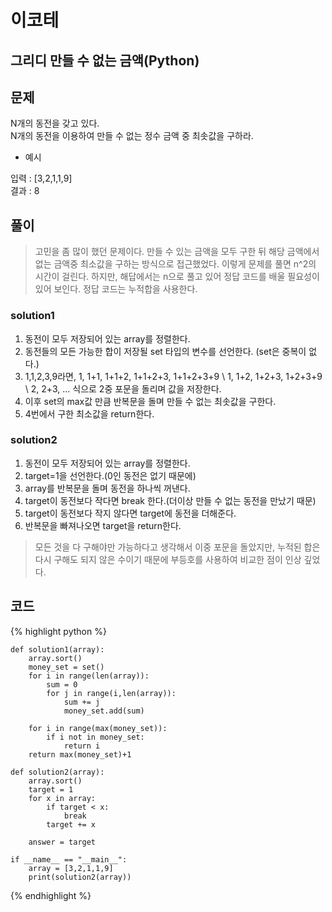 # 이코테

## 그리디 만들 수 없는 금액(Python)

## 문제

N개의 동전을 갖고 있다.<br>
N개의 동전을 이용하여 만들 수 없는 정수 금액 중 최솟값을 구하라.<br>

- 예시

입력 : [3,2,1,1,9]<br>
결과 : 8
  
## 풀이
> 고민을 좀 많이 했던 문제이다. 만들 수 있는 금액을 모두 구한 뒤 해당 금액에서 없는 금액중 최소값을 구하는 방식으로 접근했었다.
> 이렇게 문제를 풀면 n^2의 시간이 걸린다. 하지만, 해답에서는 n으로 풀고 있어 정답 코드를 배울 필요성이 있어 보인다.
> 정답 코드는 누적합을 사용한다.
 
### solution1
1. 동전이 모두 저장되어 있는 array를 정렬한다.
2. 동전들의 모든 가능한 합이 저장될 set 타입의 변수를 선언한다. (set은 중복이 없다.)
3. 1,1,2,3,9라면, 1, 1+1, 1+1+2, 1+1+2+3, 1+1+2+3+9 \\ 1, 1+2, 1+2+3, 1+2+3+9 \\ 2, 2+3, ... 식으로 
2중 포문을 돌리며 값을 저장한다.
4. 이후 set의 max값 만큼 반복문을 돌며 만들 수 없는 최솟값을 구한다.
5. 4번에서 구한 최소값을 return한다.

### solution2
1. 동전이 모두 저장되어 있는 array를 정렬한다.
2. target=1을 선언한다.(0인 동전은 없기 때문에)
3. array를 반복문을 돌며 동전을 하나씩 꺼낸다.
4. target이 동전보다 작다면 break 한다.(더이상 만들 수 없는 동전을 만났기 때문)
5. target이 동전보다 작지 않다면 target에 동전을 더해준다.
6. 반복문을 빠져나오면 target을 return한다.

> 모든 것을 다 구해야만 가능하다고 생각해서 이중 포문을 돌았지만, 
> 누적된 합은 다시 구해도 되지 않은 수이기 때문에 부등호를 사용하여 비교한 점이 인상 깊었다.


## 코드

{% highlight python %}

    def solution1(array):
        array.sort()
        money_set = set()
        for i in range(len(array)):
            sum = 0
            for j in range(i,len(array)):
                sum += j
                money_set.add(sum)
    
        for i in range(max(money_set)):
            if i not in money_set:
                return i
        return max(money_set)+1
    
    def solution2(array):
        array.sort()
        target = 1
        for x in array:
            if target < x:
                break
            target += x
    
        answer = target
    
    if __name__ == "__main__":
        array = [3,2,1,1,9]
        print(solution2(array))

{% endhighlight %}
